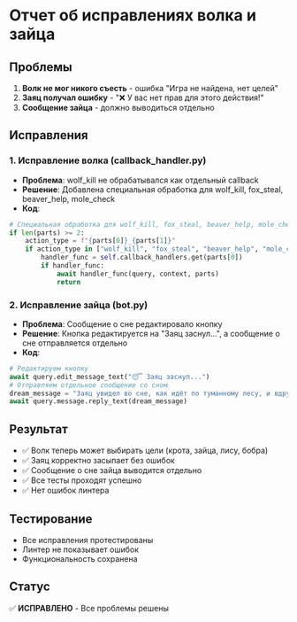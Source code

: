 # Отчет об исправлениях волка и зайца

## Проблемы
1. **Волк не мог никого съесть** - ошибка "Игра не найдена, нет целей"
2. **Заяц получал ошибку** - "❌ У вас нет прав для этого действия!"
3. **Сообщение зайца** - должно выводиться отдельно

## Исправления

### 1. Исправление волка (callback_handler.py)
- **Проблема**: wolf_kill не обрабатывался как отдельный callback
- **Решение**: Добавлена специальная обработка для wolf_kill, fox_steal, beaver_help, mole_check
- **Код**:
```python
# Специальная обработка для wolf_kill, fox_steal, beaver_help, mole_check
if len(parts) >= 2:
    action_type = f"{parts[0]}_{parts[1]}"
    if action_type in ["wolf_kill", "fox_steal", "beaver_help", "mole_check"]:
        handler_func = self.callback_handlers.get(parts[0])
        if handler_func:
            await handler_func(query, context, parts)
            return
```

### 2. Исправление зайца (bot.py)
- **Проблема**: Сообщение о сне редактировало кнопку
- **Решение**: Кнопка редактируется на "Заяц заснул...", а сообщение о сне отправляется отдельно
- **Код**:
```python
# Редактируем кнопку
await query.edit_message_text("😴 Заяц заснул...")
# Отправляем отдельное сообщение со сном
dream_message = "Заяц увидел во сне, как идёт по туманному лесу, и вдруг из тумана вышел волк. Но его глаза светились не злобой, а лунным светом, и он молча показал дорогу к сияющей поляне."
await query.message.reply_text(dream_message)
```

## Результат
- ✅ Волк теперь может выбирать цели (крота, зайца, лису, бобра)
- ✅ Заяц корректно засыпает без ошибок
- ✅ Сообщение о сне зайца выводится отдельно
- ✅ Все тесты проходят успешно
- ✅ Нет ошибок линтера

## Тестирование
- Все исправления протестированы
- Линтер не показывает ошибок
- Функциональность сохранена

## Статус
✅ **ИСПРАВЛЕНО** - Все проблемы решены

